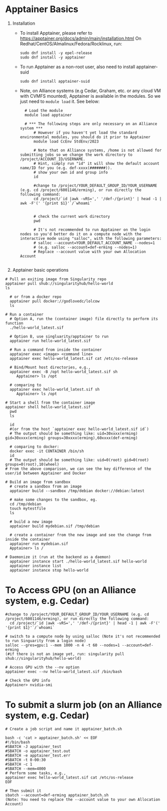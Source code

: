 
# Apptainer Basics
1. Installation 
   - To install Apptainer, please refer to https://apptainer.org/docs/admin/main/installation.html
     On Redhat/CentOS/Almalinux/Fedora/Rocklinux, run:
     ```
     sudo dnf install -y epel-release
     sudo dnf install -y apptainer
     ```
   - To run Apptainer as a non-root user, also need to install apptainer-suid
     ```
     sudo dnf install apptainer-suid
     ```
   
   - Note, on Alliance systems (e.g Cedar, Graham, etc. or any cloud VM with CVMFS mounted), Apptainer is available in the modules. So we just need to `module load` it. See below:

      ```
        # Load the module
        module load apptainer
      
        # *** The following steps are only necessary on an Alliance system ***
            # However if you haven't yet load the standard environmental modules, you should do it prior to Apptainer
            module load CcEnv StdEnv/2023
        
            # Note that on Alliance systems, /home is not allowed for submitting jobs so we change the work directory to /project/ACCOUNT_ID/USERNAME. 
            # Hint, simply run "id" it will show the default account name/ID for you (e.g. def-xxxx(#######)).
            # show your own id and group info
            id 
      
            #change to /project/YOUR_DEFAULT_GROUP_ID/YOUR_USERNAME (e.g. cd /project/6001146/erming), or run directly the following command:
            cd /project/`id |awk -vRS=',' '/def-/{print}' | head -1 | awk -F'(' '{print $1}'`/`whoami`
           
        
            # check the current work directory
            pwd 
      
            # It's not recommended to run Apptainer on the login nodes so you'd better do it on a compute node with the interactive mode using "salloc", with the following parameters:
            # salloc --account=YOUR_DEFAULT_ACCOUNT_NAME --nodes=1
            # (e.g. salloc --account=def-erming --nodes=1)
            # Replace --account value with your own Allocation Account
       
      ```

2. Apptainer basic operations
  ```
  # Pull an exiting image from Singularity repo
  apptainer pull shub://singularityhub/hello-world
  ls

    # or from a docker repo
    apptainer pull docker://godlovedc/lolcow
    ls

  # Run a container
    # Option A, run the (container image) file directly to perform its function
    ./hello-world_latest.sif

    # Option B, use singluarity/apptainer to run 
    apptainer run hello-world_latest.sif
    
    # Run a command from inside the container
    apptainer exec <image> <command line>
    apptainer exec hello-world_latest.sif cat /etc/os-release

    # Bind/Mount host directories, e.g.,
    apptainer exec -B /opt hello-world_latest.sif sh
       Apptainer> ls /opt

    # comparing to 
    apptainer exec hello-world_latest.sif sh
       Apptainer> ls /opt

  # Start a shell from the container image
  apptainer shell hello-world_latest.sif
    pwd
    ls

    id
    #(or from the host `apptainer exec hello-world_latest.sif id`)
    # The output should be something like: uid=30xxxx(erming) gid=30xxxx(erming) groups=30xxxx(erming),60xxxx(def-erming)

    # comparing to docker:
    docker exec -it CONTAINER /bin/sh  
    id 
    # The output should be something like: uid=0(root) gid=0(root) groups=0(root),10(wheel)
  # From the above comparison, we can see the key difference of the user/id between Apptainer and Docker

  # Build an image from sandbox
    # create a sandbox from an image
    apptainer build --sandbox /tmp/debian docker://debian:latest

    # make some changes to the sandbox, eg.
    cd /tmp/debian
    touch mytestfile
    ls
 
    # build a new image 
    apptainer build mydebian.sif /tmp/debian

    # create a container from the new image and see the change from inside the container
    apptainer run mydebian.sif
    Apptainer> ls /

  # Daemonize it (run at the backend as a daemon)
    apptainer instance start ./hello-world_latest.sif hello-world
    apptainer instance list
    apptainer instance stop hello-world
  ```

  # To Access GPU (on an Alliance system, e.g. Cedar)

    #change to /project/YOUR_DEFAULT_GROUP_ID/YOUR_USERNAME (e.g. cd /project/6001146/erming), or run directly the following command:
      cd /project/`id |awk -vRS=',' '/def-/{print}' | head -1 | awk -F'(' '{print $1}'`/`whoami`

    # switch to a compute node by using salloc (Note it's not recommended to run Singuarity from a login node)
    salloc --gres=gpu:1 --mem 1000 -n 4 -t 60 --nodes=1 --account=def-erming
    (#if there is not an image yet, run: singularity pull shub://singularityhub/hello-world)

    # Access GPU with the --nv option 
    apptainer exec --nv hello-world_latest.sif /bin/bash

    # Check the GPU info
    Apptainer> nvidia-smi
    
  # To submit a slurm job  (on an Alliance system, e.g. Cedar)
    # Create a job script and name it apptainer_batch.sh
    
    bash -c 'cat > apptainer_batch.sh' << EOF
    #!/bin/bash
    #SBATCH -J apptainer_test
    #SBATCH -o apptainer_test.out
    #SBATCH -e apptainer_test.err
    #SBATCH -t 0-00:30
    #SBATCH -c 1
    #SBATCH --mem=4000
    # Perform some tasks, e.g., 
    apptainer exec hello-world_latest.sif cat /etc/os-release
    EOF
    
    # Then submit it
    sbatch --account=def-erming apptainer_batch.sh
    (Note: You need to replace the --account value to your own Allocation Account)
   
